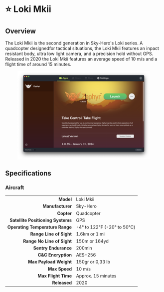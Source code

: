 # ⭐ Loki Mkii

## Overview

The Loki Mkii is the second generation in Sky-Hero's Loki series.  A quadcopter designedfor tactical situations, the Loki Mkii features an inpact resistant body, ultra low light camera, and a precision hold without GPS.  Released in 2020 the Loki Mkii features an average speed of 10 m/s and a flight time of around 15 minutes.

<figure><img src="../../.gitbook/assets/image (12) (1) (1).png" alt=""><figcaption></figcaption></figure>

## Specifications

### Aircraft

|                                   |                           |
| --------------------------------: | ------------------------- |
|                         **Model** | Loki Mkii                 |
|                  **Manufacturer** | Sky-Hero                  |
|                        **Copter** | Quadcopter                |
| **Satellite Positioning Systems** | GPS                       |
|   **Operating Temperature Range** | -4° to 122℉ (-20° to 50℃) |
|           **Range Line of Sight** | 1.6km or 1 mi             |
|        **Range No Line of Sight** | 150m or 164yd             |
|              **Sentry Endurance** | 200min                    |
|               **C\&C Encryption** | AES-256                   |
|            **Max Payload Weight** | 150gr or 0,33 lb          |
|                     **Max Speed** | 10 m/s                    |
|               **Max Flight Time** | Approx. 15 minutes        |
|                      **Released** | 2020                      |
